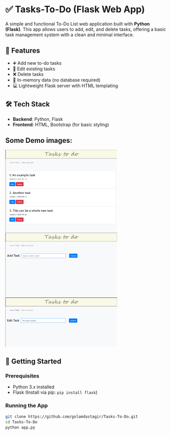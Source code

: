 # ✅ Tasks-To-Do (Flask Web App)

A simple and functional To-Do List web application built with **Python (Flask)**. This app allows users to add, edit, and delete tasks, offering a basic task management system with a clean and minimal interface.

## 🔧 Features

- ➕ Add new to-do tasks  
- 📝 Edit existing tasks  
- ❌ Delete tasks  
- 🧠 In-memory data (no database required)  
- 💻 Lightweight Flask server with HTML templating

## 🛠 Tech Stack

- **Backend**: Python, Flask
- **Frontend**: HTML, Bootstrap (for basic styling)

## Some Demo images:

<img src="./demo_images/1.png" alt="List of tasks page" width="350" />
<img src="./demo_images/2.png" alt="Add new task page" width="350" />
<img src="./demo_images/3.png" alt="Edit a task page" width="350" />

## 🚀 Getting Started

### Prerequisites
- Python 3.x installed
- Flask (Install via pip: `pip install flask`)

### Running the App

```bash
git clone https://github.com/golamdastagir/Tasks-To-Do.git
cd Tasks-To-Do
python app.py
